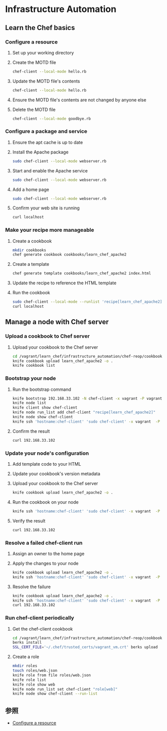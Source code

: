 # Infrastructure Automation
## Learn the Chef basics
### Configure a resource
1. Set up your working directory

1. Create the MOTD file
   ```bash
   chef-client --local-mode hello.rb
   ```
1. Update the MOTD file's contents
   ```bash
   chef-client --local-mode hello.rb
   ```
1. Ensure the MOTD file's contents are not changed by anyone else

1. Delete the MOTD file
   ```bash
   chef-client --local-mode goodbye.rb
   ```
   
### Configure a package and service
1. Ensure the apt cache is up to date   
   
1. Install the Apache package
   ```bash
   sudo chef-client --local-mode webserver.rb
   ```   

1. Start and enable the Apache service
   ```bash
   sudo chef-client --local-mode webserver.rb
   ```      

1. Add a home page
   ```bash
   sudo chef-client --local-mode webserver.rb
   ```
   
1. Confirm your web site is running
   ```bash
   curl localhost
   ```         

### Make your recipe more manageable
1. Create a cookbook
   ```bash
   mkdir cookbooks
   chef generate cookbook cookbooks/learn_chef_apache2
   ```

1. Create a template
   ```bash
   chef generate template cookbooks/learn_chef_apache2 index.html
   ```
   
1. Update the recipe to reference the HTML template

1. Run the cookbook
   ```bash
   sudo chef-client --local-mode --runlist 'recipe[learn_chef_apache2]'
   curl localhost
   ```

## Manage a node with Chef server
### Upload a cookbook to Chef server
1. Upload your cookbook to the Chef server
   ```bash
   cd /vagrant/learn_chef/infrastructure_automation/chef-reop/cookbooks/   
   knife cookbook upload learn_chef_apache2 -o .
   knife cookbook list
   ```
   
### Bootstrap your node
1. Run the bootstrap command
   ```bash
   knife bootstrap 192.168.33.102 -N chef-client -x vagrant -P vagrant --sudo --run-list 'recipe[learn_chef_apache2]'
   knife node list
   knife client show chef-client
   knife node run_list add chef-client "recipe[learn_chef_apache2]"
   knife node show chef-client
   knife ssh 'hostname:chef-client' 'sudo chef-client' -x vagrant  -P vagrant
   ```   
   
1. Confirm the result      
   ````bash
   curl 192.168.33.102
   ````   

### Update your node's configuration
1. Add template code to your HTML

1. Update your cookbook's version metadata

1. Upload your cookbook to the Chef server
   ```bash
   knife cookbook upload learn_chef_apache2 -o .
   ```
   
1. Run the cookbook on your node
   ```bash
   knife ssh 'hostname:chef-client' 'sudo chef-client' -x vagrant  -P vagrant
   ```   
1. Verify the result
   ````bash
   curl 192.168.33.102
   ````   

### Resolve a failed chef-client run
1. Assign an owner to the home page

1. Apply the changes to your node
   ```bash
   knife cookbook upload learn_chef_apache2 -o .
   knife ssh 'hostname:chef-client' 'sudo chef-client' -x vagrant  -P vagrant
   ```
   
1. Resolve the failure
   ```bash
   knife cookbook upload learn_chef_apache2 -o .
   knife ssh 'hostname:chef-client' 'sudo chef-client' -x vagrant  -P vagrant
   curl 192.168.33.102
   ```  
   
### Run chef-client periodically
1. Get the chef-client cookbook
   ```bash
   cd /vagrant/learn_chef/infrastructure_automation/chef-reop/cookbooks/learn_chef_apache2$
   berks install
   SSL_CERT_FILE='~/.chef/trusted_certs/vagrant_vm.crt' berks upload
   ```    
   
1. Create a role
   ```bash
   mkdir roles
   touch roles/web.json
   knife role from file roles/web.json
   knife role list
   knife role show web
   knife node run_list set chef-client "role[web]"
   knife node show chef-client --run-list 
   ```      
      
     
## 参照
+ [Configure a resource](https://learn.chef.io/modules/learn-the-basics/ubuntu/virtualbox/configure-a-resource#/)